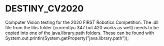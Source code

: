 # DESTINY_CV2020
Computer Vision testing for the 2020 FIRST Robotics Competition.
The .dll file from the libs folder (currentlyu 347 but 420 works as well) needs to be copied into one of the java.library.path folders. These can be found with System.out.println(System.getProperty("java.library.path"));
